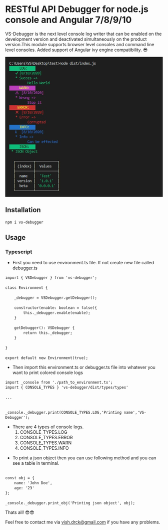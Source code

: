 # RESTful API Debugger for node.js console and Angular 7/8/9/10

VS-Debugger is the next level console log writer that can be enabled on the development version and deactivated simultaneously on the product version.This module supports browser level consoles and command line level consoles.
Added support of Angular ivy engine compatibility. 😎

<img src="vs-debugger.jpeg" align="center">

## Installation

```
npm i vs-debugger
```

## Usage

### Typescript

- First you need to use environment.ts file. If not create new file called debugger.ts

```
import { VSDebugger } from 'vs-debugger';

class Environment {

    _debugger = VSDebugger.getDebugger();

    constructor(enable: boolean = false){
        this._debugger.enable(enable);
    }

    getDebugger(): VSDebugger {
        return this._debugger;
    }

}

export default new Environment(true);

```

- Then import this environment.ts or debugger.ts file into whatever you want to print colored console logs

```
import _console from './path_to_environment.ts';
import { CONSOLE_TYPES } 'vs-debugger/dist/types/types'

...


_console._debugger.print(CONSOLE_TYPES.LOG,'Printing name','VS-Debugger');

```

- There are 4 types of console logs.
  1. CONSOLE_TYPES.LOG
  2. CONSOLE_TYPES.ERROR
  3. CONSOLE_TYPES.WARN
  4. CONSOLE_TYPES.INFO

* To print a json object then you can use following method and you can see a table in terminal.

```

const obj = {
    name: 'John Doe',
    age: '23'
};

_console._debugger.print_obj('Printing json object', obj);
```

Thats all! 😎😎

Feel free to contact me via <a href="mailto:vish.drck@gmail.com">vish.drck@gmail.com</a> if you have any problems.
